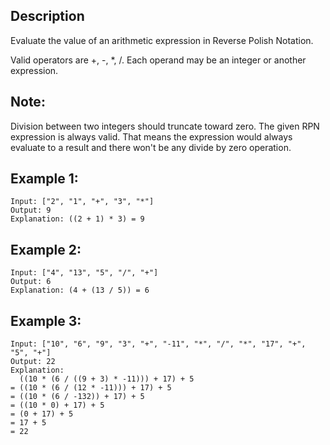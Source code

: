 ## Description

Evaluate the value of an arithmetic expression in Reverse Polish Notation.

Valid operators are +, -, \*, /. Each operand may be an integer or another expression.

## Note:

Division between two integers should truncate toward zero.
The given RPN expression is always valid. That means the expression would always evaluate to a result and there won't be any divide by zero operation.

## Example 1:

```
Input: ["2", "1", "+", "3", "*"]
Output: 9
Explanation: ((2 + 1) * 3) = 9
```

## Example 2:

```
Input: ["4", "13", "5", "/", "+"]
Output: 6
Explanation: (4 + (13 / 5)) = 6
```

## Example 3:

```
Input: ["10", "6", "9", "3", "+", "-11", "*", "/", "*", "17", "+", "5", "+"]
Output: 22
Explanation:
  ((10 * (6 / ((9 + 3) * -11))) + 17) + 5
= ((10 * (6 / (12 * -11))) + 17) + 5
= ((10 * (6 / -132)) + 17) + 5
= ((10 * 0) + 17) + 5
= (0 + 17) + 5
= 17 + 5
= 22
```
